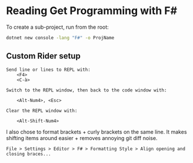 # Reading Get Programming with F#

To create a sub-project, run from the root:

```bash
dotnet new console -lang "F#" -o ProjName
```

## Custom Rider setup

```
Send line or lines to REPL with:
    <F4>
    <C-à>

Switch to the REPL window, then back to the code window with:

    <Alt-Num4>, <Esc>

Clear the REPL window with:

    <Alt-Shift-Num4>
```

I also chose to format brackets + curly brackets on the same line. It makes shifting items around easier + removes annoying git diff noise.

```
File > Settings > Editor > F# > Formatting Style > Align opening and closing braces...
```
